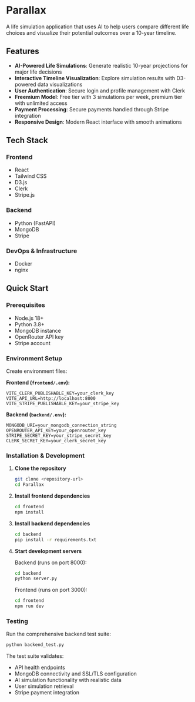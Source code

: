 # Parallax

A life simulation application that uses AI to help users compare different life choices and visualize their potential outcomes over a 10-year timeline.

## Features

- **AI-Powered Life Simulations**: Generate realistic 10-year projections for major life decisions
- **Interactive Timeline Visualization**: Explore simulation results with D3-powered data visualizations
- **User Authentication**: Secure login and profile management with Clerk
- **Freemium Model**: Free tier with 3 simulations per week, premium tier with unlimited access
- **Payment Processing**: Secure payments handled through Stripe integration
- **Responsive Design**: Modern React interface with smooth animations

## Tech Stack

### Frontend

- React
- Tailwind CSS
- D3.js
- Clerk
- Stripe.js

### Backend

- Python (FastAPI)
- MongoDB
- Stripe

### DevOps & Infrastructure

- Docker
- nginx

## Quick Start

### Prerequisites

- Node.js 18+
- Python 3.8+
- MongoDB instance
- OpenRouter API key
- Stripe account

### Environment Setup

Create environment files:

**Frontend (`frontend/.env`):**

```env
VITE_CLERK_PUBLISHABLE_KEY=your_clerk_key
VITE_API_URL=http://localhost:8000
VITE_STRIPE_PUBLISHABLE_KEY=your_stripe_key
```

**Backend (`backend/.env`):**

```env
MONGODB_URI=your_mongodb_connection_string
OPENROUTER_API_KEY=your_openrouter_key
STRIPE_SECRET_KEY=your_stripe_secret_key
CLERK_SECRET_KEY=your_clerk_secret_key
```

### Installation & Development

1. **Clone the repository**

   ```bash
   git clone <repository-url>
   cd Parallax
   ```

2. **Install frontend dependencies**

   ```bash
   cd frontend
   npm install
   ```

3. **Install backend dependencies**

   ```bash
   cd backend
   pip install -r requirements.txt
   ```

4. **Start development servers**

   Backend (runs on port 8000):

   ```bash
   cd backend
   python server.py
   ```

   Frontend (runs on port 3000):

   ```bash
   cd frontend
   npm run dev
   ```

### Testing

Run the comprehensive backend test suite:

```bash
python backend_test.py
```

The test suite validates:

- API health endpoints
- MongoDB connectivity and SSL/TLS configuration
- AI simulation functionality with realistic data
- User simulation retrieval
- Stripe payment integration
